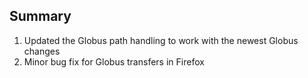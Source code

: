 ## Summary

1. Updated the Globus path handling to work with the newest Globus changes
2. Minor bug fix for Globus transfers in Firefox

